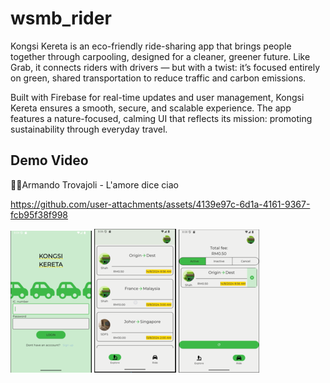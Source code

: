 # wsmb_rider

Kongsi Kereta is an eco-friendly ride-sharing app that brings people together through carpooling, designed for a cleaner, greener future. Like Grab, it connects riders with drivers — but with a twist: it’s focused entirely on green, shared transportation to reduce traffic and carbon emissions.

Built with Firebase for real-time updates and user management, Kongsi Kereta ensures a smooth, secure, and scalable experience. The app features a nature-focused, calming UI that reflects its mission: promoting sustainability through everyday travel.

## Demo Video
🎵🎵Armando Trovajoli - L'amore dice ciao

https://github.com/user-attachments/assets/4139e97c-6d1a-4161-9367-fcb95f38f998

![Launch](readme_image/launch.png)
![Search](readme_image/search.png)
![Booking](readme_image/booking.png)
